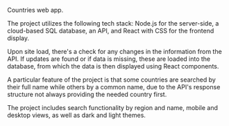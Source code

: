 Countries web app.

The project utilizes the following tech stack: Node.js for the server-side, a cloud-based SQL database, an API, and React with CSS for the frontend display.

Upon site load, there's a check for any changes in the information from the API. If updates are found or if data is missing, these are loaded into the database, from which the data is then displayed using React components.

A particular feature of the project is that some countries are searched by their full name while others by a common name, due to the API's response structure not always providing the needed country first.

The project includes search functionality by region and name, mobile and desktop views, as well as dark and light themes.
